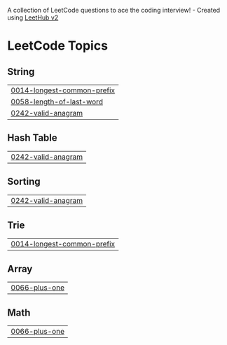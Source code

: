 A collection of LeetCode questions to ace the coding interview! - Created using [LeetHub v2](https://github.com/arunbhardwaj/LeetHub-2.0)
<!---LeetCode Topics Start-->
# LeetCode Topics
## String
|  |
| ------- |
| [0014-longest-common-prefix](https://github.com/sandeepsv8055/LeetCode/tree/master/0014-longest-common-prefix) |
| [0058-length-of-last-word](https://github.com/sandeepsv8055/LeetCode/tree/master/0058-length-of-last-word) |
| [0242-valid-anagram](https://github.com/sandeepsv8055/LeetCode/tree/master/0242-valid-anagram) |
## Hash Table
|  |
| ------- |
| [0242-valid-anagram](https://github.com/sandeepsv8055/LeetCode/tree/master/0242-valid-anagram) |
## Sorting
|  |
| ------- |
| [0242-valid-anagram](https://github.com/sandeepsv8055/LeetCode/tree/master/0242-valid-anagram) |
## Trie
|  |
| ------- |
| [0014-longest-common-prefix](https://github.com/sandeepsv8055/LeetCode/tree/master/0014-longest-common-prefix) |
## Array
|  |
| ------- |
| [0066-plus-one](https://github.com/sandeepsv8055/LeetCode/tree/master/0066-plus-one) |
## Math
|  |
| ------- |
| [0066-plus-one](https://github.com/sandeepsv8055/LeetCode/tree/master/0066-plus-one) |
<!---LeetCode Topics End-->